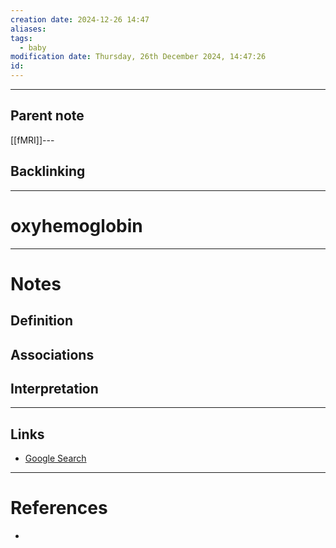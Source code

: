 ```yaml
---
creation date: 2024-12-26 14:47
aliases: 
tags:
  - baby
modification date: Thursday, 26th December 2024, 14:47:26
id:
---
```

---

## Parent note
[[fMRI]]---
## Backlinking


---
# oxyhemoglobin


---
# Notes

## Definition

## Associations

## Interpretation

---
## Links
- [Google Search](https://www.google.com/search?q=oxyhemoglobin)

---
# References
+ 
